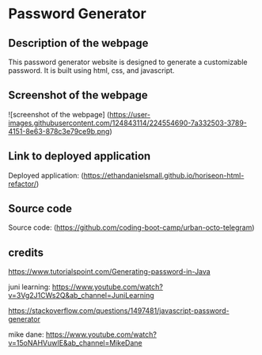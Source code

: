 # Password Generator

## Description of the webpage

This password generator website is designed to generate a customizable password. It is built using html, css, and javascript.

## Screenshot of the webpage

![screenshot of the webpage] (https://user-images.githubusercontent.com/124843114/224554690-7a332503-3789-4151-8e63-878c3e79ce9b.png)

## Link to deployed application

Deployed application: (https://ethandanielsmall.github.io/horiseon-html-refactor/)

## Source code

Source code: (https://github.com/coding-boot-camp/urban-octo-telegram)

## credits
https://www.tutorialspoint.com/Generating-password-in-Java

juni learning: https://www.youtube.com/watch?v=3Vg2J1CWs2Q&ab_channel=JuniLearning

https://stackoverflow.com/questions/1497481/javascript-password-generator

mike dane: https://www.youtube.com/watch?v=15oNAHVuwIE&ab_channel=MikeDane